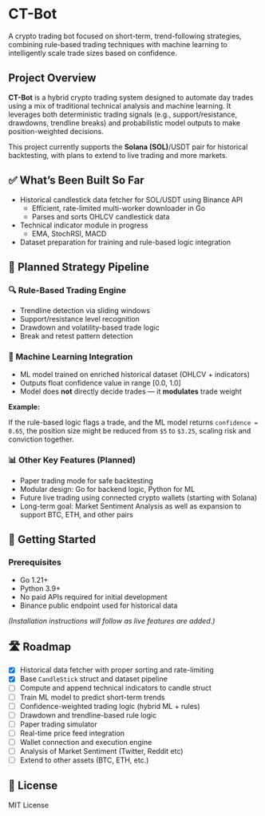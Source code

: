 # CT-Bot

A crypto trading bot focused on short-term, trend-following strategies, combining rule-based trading techniques with machine learning to intelligently scale trade sizes based on confidence.

## Project Overview

**CT-Bot** is a hybrid crypto trading system designed to automate day trades using a mix of traditional technical analysis and machine learning. It leverages both deterministic trading signals (e.g., support/resistance, drawdowns, trendline breaks) and probabilistic model outputs to make position-weighted decisions.

This project currently supports the **Solana (SOL)**/USDT pair for historical backtesting, with plans to extend to live trading and more markets.

## ✅ What’s Been Built So Far

- Historical candlestick data fetcher for SOL/USDT using Binance API
  - Efficient, rate-limited multi-worker downloader in Go
  - Parses and sorts OHLCV candlestick data
- Technical indicator module in progress
  - EMA, StochRSI, MACD
- Dataset preparation for training and rule-based logic integration

## 📐 Planned Strategy Pipeline

### 🔍 Rule-Based Trading Engine

- Trendline detection via sliding windows
- Support/resistance level recognition
- Drawdown and volatility-based trade logic
- Break and retest pattern detection

### 🤖 Machine Learning Integration

- ML model trained on enriched historical dataset (OHLCV + indicators)
- Outputs float confidence value in range [0.0, 1.0]
- Model does **not** directly decide trades — it **modulates** trade weight

**Example:**

If the rule-based logic flags a trade, and the ML model returns `confidence = 0.65`, the position size might be reduced from `$5` to `$3.25`, scaling risk and conviction together.

### 📊 Other Key Features (Planned)

- Paper trading mode for safe backtesting
- Modular design: Go for backend logic, Python for ML
- Future live trading using connected crypto wallets (starting with Solana)
- Long-term goal: Market Sentiment Analysis as well as expansion to support BTC, ETH, and other pairs

## 🚀 Getting Started

### Prerequisites

- Go 1.21+
- Python 3.9+
- No paid APIs required for initial development
- Binance public endpoint used for historical data

_(Installation instructions will follow as live features are added.)_

## 🛣️ Roadmap

- [x] Historical data fetcher with proper sorting and rate-limiting
- [x] Base `CandleStick` struct and dataset pipeline
- [ ] Compute and append technical indicators to candle struct
- [ ] Train ML model to predict short-term trends
- [ ] Confidence-weighted trading logic (hybrid ML + rules)
- [ ] Drawdown and trendline-based rule logic
- [ ] Paper trading simulator
- [ ] Real-time price feed integration
- [ ] Wallet connection and execution engine
- [ ] Analysis of Market Sentiment (Twitter, Reddit etc)
- [ ] Extend to other assets (BTC, ETH, etc.)

## 📄 License

MIT License

